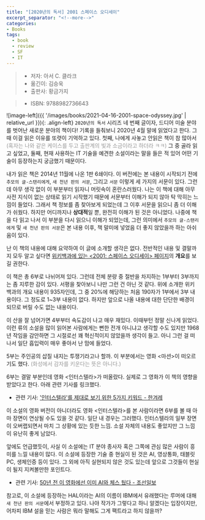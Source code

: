 ```yaml
---
title: "[2020년의 독서] 2001 스페이스 오디세이"
excerpt_separator: "<!--more-->"
categories:
- Books
tags:
  - book
  - review
  - SF
  - IT
---
```


> * 저자: 아서 C. 클라크
> * 옮긴이: 김승욱
> * 출판사: 황금가지
<!--more-->
> * ISBN: 9788982736643

![image-left]({{ '/images/books/2021-04-16-2001-space-odyssey.jpg' | relative_url }}){: .align-left} `2020년의 독서` 시리즈 네 번째 글이자, 드디어 미술 분야를 벗어난 새로운 분야의 책이다! 기록을 들춰보니 2020년 4월 말에 읽었다고 한다. 그때 이걸 읽은 이유를 또렷이 기억하고 있다. 첫째, 나에게 사놓고 안읽은 책이 참 많아서 <font color="#999999">(혹자는 나와 같은 케이스를 두고 출판계의 빛과 소금이라고 하더라 ㅋㅋ)</font> 그 중 골라 읽고 싶었고, 둘째, 현재 사용하는 IT 기술을 예견한 소설이라는 말을 들은 적 있어 어떤 기술이 등장하는지 궁금했기 때문이다.

내가 읽은 책은 2014년 11월에 나온 1판 6쇄이다. 이 버전에는 본 내용이 시작되기 전에 `추모의 글-스탠리에게`, `새 천년 판의 서문`, 그리고 `서문` 이렇게 세 가지의 서문이 있다. 그런데 아무 생각 없이 이 부분부터 읽자니 머릿속이 혼란스러웠다. 나는 이 책에 대해 아무 사전 지식이 없는 상태로 읽기 시작했기 때문에 서문부터 이해가 되지 않아 탁 막히는 느낌이 들었다. 그래서 책 정보를 좀 찾아보게 되었는데 그 이후 서문을 읽으니 좀 더 이해가 쉬웠다. 하지만 어디까지나 **상대적**일 뿐, 완전히 이해가 된 것은 아니었다. 나중에 책을 다 읽고 나서 이 부분을 다시 읽으니 이해가 되었는데, 그런 의미에서 `추모의 글-스탠리에게` 및 `새 천년 판의 서문`은 본 내용 이후, 책 말미에 넣었음 더 좋지 않았을까 하는 아쉬움이 있다.

난 이 책의 내용에 대해 요약하여 이 글에 소개할 생각은 없다. 전반적인 내용 및 결말까지 모두 알고 싶다면 <a href="https://ko.wikipedia.org/wiki/2001:_스페이스_오디세이" target="_blank">위키백과에 있는 <2001: 스페이스 오디세이> 페이지</a>의 **개요**를 보길 권한다.

이 책은 총 6부로 나뉘어져 있다. 그런데 전체 분량 중 절반을 차지하는 1부부터 3부까지는 좀 지루한 감이 있다. 서평을 찾아보니 나만 그런 건 아닌 것 같다. 위에 소개한 위키백과의 개요 내용이 935자인데, 그 중 20%에 해당하는 처음 190자가 1부에서 3부 내용이다. 그 정도로 1~3부 내용이 없다. 하지만 앞으로 나올 내용에 대한 단단한 배경이 되므로 버릴 수도 없는 내용이다.

이 산을 잘 넘어가면 4부부터 속도감이 나고 매우 재밌다. 이때부턴 정말 신나게 읽었다. 이런 류의 소설을 많이 읽어본 사람에게는 뻔한 전개 아니냐고 생각할 수도 있지만 1968년 작임을 감안하면 그 시절로선 꽤 혁신적이지 않았을까 생각이 들고. 아니 그런 걸 떠나서 일단 흡입력이 매우 좋아서 난 맘에 들었다.

5부는 주인공의 삽질 내지는 투쟁기라고나 할까. 이 부분에서는 영화 <마션>이 떠오르기도 했다. <font color="#999999">(화성에서 감자를 키운다는 뜻은 아니다.)</font>

6부는 결말 부분인데 영화 <인터스텔라>가 떠올랐다. 실제로 그 영화가 이 책의 영향을 받았다고 한다. 아래 관련 기사를 링크했다.

- 관련 기사: <a href="http://www.hani.co.kr/arti/PRINT/661731.html" target="_blank">'인터스텔라'를 제대로 보기 위한 5가지 키워드 - 한겨레</a>

이 소설의 영화 버전이 아니더라도 영화 <인터스텔라>를 본 사람이라면 6부를 볼 때 아마 장면이 연상될 수도 있을 것 같다. 일단 내 경우는 그러했다. 인터스텔라의 일부 장면이 오버랩되면서 마치 그 상황에 있는 듯한 느낌. 소설 자체의 내용도 좋았지만 그 느낌이 유난히 좋게 남았다.

앞에도 언급했듯이, 사실 이 소설에는 IT 분야 종사자 혹은 그쪽에 관심 많은 사람이 흥미를 느낄 내용이 많다. 이 소설에 등장한 기술 중 현실이 된 것은 AI, 영상통화, 태블릿 PC, 생체인증 등이 있다. 그 외에 아직 실현되지 않은 것도 있는데 앞으로 그것들이 현실이 될지 지켜볼만한 포인트다.

- 관련 기사: <a href="https://biz.chosun.com/site/data/html_dir/2018/04/23/2018042300015.html" target="_blank">50년 전 이 영화에선 이미 AI와 체스 뒀다 - 조선일보</a>

참고로, 이 소설에 등장하는 HAL이라는 AI의 이름이 IBM에서 유래했다는 루머에 대해 `새 천년 판의 서문`에서 부정하고 있다. 나야 작가가 그렇다고 하니 알겠다는 입장이지만, 어차피 IBM 설을 믿는 사람은 뭐라 말해도 그게 팩트라고 하지 않을까?